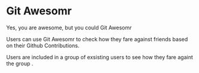 Git Awesomr
=============

Yes, you are awesome, but you could Git Awesomr

Users can use Git Awesomr to check how they fare against friends based on their Github Contributions. 

Users are included in a group of exsisting users to see how they fare againt the group .
